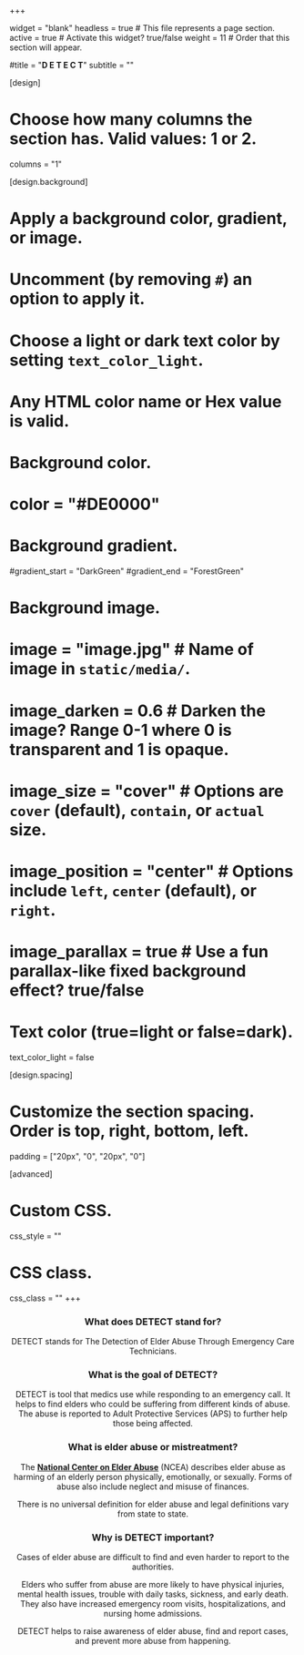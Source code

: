 +++

widget = "blank" 
headless = true  # This file represents a page section.
active = true  # Activate this widget? true/false
weight = 11  # Order that this section will appear.

#title = "**D  E T E C T**"
subtitle = ""

[design]
  # Choose how many columns the section has. Valid values: 1 or 2.
  columns = "1"

[design.background]
  # Apply a background color, gradient, or image.
  #   Uncomment (by removing `#`) an option to apply it.
  #   Choose a light or dark text color by setting `text_color_light`.
  #   Any HTML color name or Hex value is valid.

  # Background color.
   # color = "#DE0000"
  
  # Background gradient.
   #gradient_start = "DarkGreen"
   #gradient_end = "ForestGreen"
  
  # Background image.
  # image = "image.jpg"  # Name of image in `static/media/`.
  # image_darken = 0.6  # Darken the image? Range 0-1 where 0 is transparent and 1 is opaque.
  # image_size = "cover"  #  Options are `cover` (default), `contain`, or `actual` size.
  # image_position = "center"  # Options include `left`, `center` (default), or `right`.
  # image_parallax = true  # Use a fun parallax-like fixed background effect? true/false
  
  # Text color (true=light or false=dark).
  text_color_light = false

[design.spacing]
  # Customize the section spacing. Order is top, right, bottom, left.
  padding = ["20px", "0", "20px", "0"]

[advanced]
 # Custom CSS. 
 css_style = ""
 
 # CSS class.
 css_class = ""
+++
<center>

### **What does DETECT stand for?**

DETECT stands for The Detection of Elder Abuse Through Emergency Care Technicians.

### **What is the goal of DETECT?**

DETECT is tool that medics use while responding to an emergency call. It helps to find elders who could be suffering from different kinds of abuse. The abuse is reported to Adult Protective Services (APS) to further help those being affected.

### **What is elder abuse or mistreatment?**

The [**National Center on Elder Abuse**](https://ncea.acl.gov/) (NCEA) describes elder abuse as harming of an elderly person physically, emotionally, or sexually. Forms of abuse also include neglect and misuse of finances. 

There is no universal definition for elder abuse and legal definitions vary from state to state.

### **Why is DETECT important?**

Cases of elder abuse are difficult to find and even harder to report to the authorities. 

Elders who suffer from abuse are more likely to have physical injuries, mental health issues, trouble with daily tasks, sickness, and early death. They also have increased emergency room visits, hospitalizations, and nursing home admissions.

DETECT helps to raise awareness of elder abuse, find and report cases, and prevent more abuse from happening.
